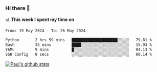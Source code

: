 ### Hi there 👋

📊 **This week I spent my time on**
<!--START_SECTION:waka-->

```txt
From: 19 May 2024 - To: 26 May 2024

Python       2 hrs 59 mins   ████████████████████░░░░░   79.81 %
Bash         35 mins         ████░░░░░░░░░░░░░░░░░░░░░   15.93 %
YAML         9 mins          █░░░░░░░░░░░░░░░░░░░░░░░░   04.13 %
SSH Config   0 secs          ░░░░░░░░░░░░░░░░░░░░░░░░░   00.14 %
```

<!--END_SECTION:waka-->


[![Paul's github stats](https://github-readme-stats.vercel.app/api?username=mickeyouyou&theme=dracula&show_icons=true)](https://github.com/anuraghazra/github-readme-stats)
